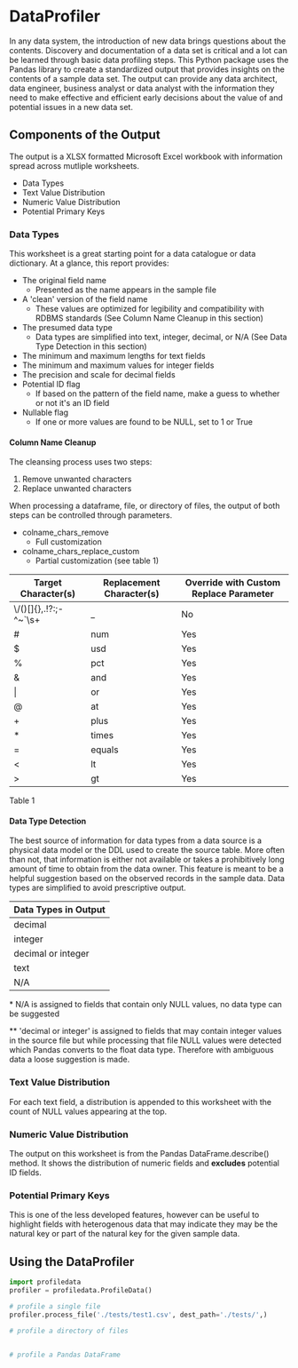# DataProfiler
In any data system, the introduction of new data brings questions about the contents. Discovery and documentation of a data set is critical and a lot can be learned through basic data profiling steps. This Python package uses the Pandas library to create a standardized output that provides insights on the contents of a sample data set. The output can provide any data architect, data engineer, business analyst or data analyst with the information they need to make effective and efficient early decisions about the value of and potential issues in a new data set.

## Components of the Output
The output is a XLSX formatted Microsoft Excel workbook with information spread across mutliple worksheets.

- Data Types
- Text Value Distribution
- Numeric Value Distribution
- Potential Primary Keys

### Data Types
This worksheet is a great starting point for a data catalogue or data dictionary. At a glance, this report provides:

- The original field name
  - Presented as the name appears in the sample file
- A 'clean' version of the field name
  - These values are optimized for legibility and compatibility with RDBMS standards (See Column Name Cleanup in this section)
- The presumed data type
  - Data types are simplified into text, integer, decimal, or N/A (See Data Type Detection in this section)
- The minimum and maximum lengths for text fields
- The minimum and maximum values for integer fields
- The precision and scale for decimal fields
- Potential ID flag
  - If based on the pattern of the field name, make a guess to whether or not it's an ID field
- Nullable flag
  - If one or more values are found to be NULL, set to 1 or True

#### Column Name Cleanup
The cleansing process uses two steps:
1. Remove unwanted characters
2. Replace unwanted characters

When processing a dataframe, file, or directory of files, the output of both steps can be controlled through parameters.
- colname_chars_remove
  - Full customization
- colname_chars_replace_custom
  - Partial customization (see table 1) 

Target Character(s) | Replacement Character(s) | Override with Custom Replace Parameter 
--------------------|--------------------------|---------------------------------------
\\/()[]{},.!?:;\-^~`\\s+ | _ | No
\# | num | Yes
$ | usd | Yes
% | pct | Yes
& | and | Yes
\| | or | Yes
@ | at | Yes
\+ | plus | Yes
\* | times | Yes
= | equals | Yes
\< | lt | Yes
\> | gt | Yes

Table 1

#### Data Type Detection
The best source of information for data types from a data source is a physical data model or the DDL used to create the source table. More often than not, that information is either not available or takes a prohibitively long amount of time to obtain from the data owner. This feature is meant to be a helpful suggestion based on the observed records in the sample data. Data types are simplified to avoid prescriptive output.

Data Types in Output |
---------------------|
decimal |
integer |
decimal or integer |
text |
N/A |

\* N/A is assigned to fields that contain only NULL values, no data type can be suggested

\*\* 'decimal or integer' is assigned to fields that may contain integer values in the source file but while processing that file NULL values were detected which Pandas converts to the float data type. Therefore with ambiguous data a loose suggestion is made.

### Text Value Distribution
For each text field, a distribution is appended to this worksheet with the count of NULL values appearing at the top.

### Numeric Value Distribution
The output on this worksheet is from the Pandas DataFrame.describe() method. It shows the distribution of numeric fields and **excludes** potential ID fields.

### Potential Primary Keys
This is one of the less developed features, however can be useful to highlight fields with heterogenous data that may indicate they may be the natural key or part of the natural key for the given sample data.

## Using the DataProfiler
```python
import profiledata
profiler = profiledata.ProfileData()

# profile a single file
profiler.process_file('./tests/test1.csv', dest_path='./tests/',)

# profile a directory of files


# profile a Pandas DataFrame

```